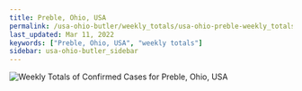 ```yaml
---
title: Preble, Ohio, USA
permalink: /usa-ohio-butler/weekly_totals/usa-ohio-preble-weekly_totals.html
last_updated: Mar 11, 2022
keywords: ["Preble, Ohio, USA", "weekly totals"]
sidebar: usa-ohio-butler_sidebar
---
```


![Weekly Totals of Confirmed Cases for Preble, Ohio, USA](/covid_tracker/images/graphs/usa-ohio-preble-weekly_totals_graph.png)
